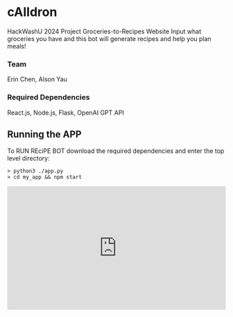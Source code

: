 # cAIldron
HackWashU 2024 Project Groceries-to-Recipes Website
Input what groceries you have and this bot will generate recipes and help you plan meals!

### Team
Erin Chen, Alson Yau

### Required Dependencies
React.js, Node.js, Flask, OpenAI GPT API

## Running the APP
To RUN REciPE BOT download the required dependencies and enter the top level directory:
```
> python3 ./app.py
> cd my_app && npm start
```

<div style="position: relative; padding-bottom: 56.25%; height: 0;"><iframe src="https://www.loom.com/embed/f98f9ca147904dd9b01c193f8a234b7c?sid=a20cbd2e-0e5e-4dff-a44d-fb6933cd6a46" frameborder="0" webkitallowfullscreen mozallowfullscreen allowfullscreen style="position: absolute; top: 0; left: 0; width: 100%; height: 100%;"></iframe></div>
